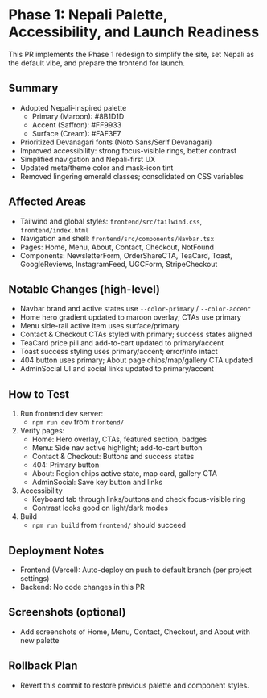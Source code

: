 # Phase 1: Nepali Palette, Accessibility, and Launch Readiness

This PR implements the Phase 1 redesign to simplify the site, set Nepali as the default vibe, and prepare the frontend for launch.

## Summary
- Adopted Nepali-inspired palette
  - Primary (Maroon): #8B1D1D
  - Accent (Saffron): #FF9933
  - Surface (Cream): #FAF3E7
- Prioritized Devanagari fonts (Noto Sans/Serif Devanagari)
- Improved accessibility: strong focus-visible rings, better contrast
- Simplified navigation and Nepali-first UX
- Updated meta/theme color and mask-icon tint
- Removed lingering emerald classes; consolidated on CSS variables

## Affected Areas
- Tailwind and global styles: `frontend/src/tailwind.css`, `frontend/index.html`
- Navigation and shell: `frontend/src/components/Navbar.tsx`
- Pages: Home, Menu, About, Contact, Checkout, NotFound
- Components: NewsletterForm, OrderShareCTA, TeaCard, Toast, GoogleReviews, InstagramFeed, UGCForm, StripeCheckout

## Notable Changes (high-level)
- Navbar brand and active states use `--color-primary` / `--color-accent`
- Home hero gradient updated to maroon overlay; CTAs use primary
- Menu side-rail active item uses surface/primary
- Contact & Checkout CTAs styled with primary; success states aligned
- TeaCard price pill and add-to-cart updated to primary/accent
- Toast success styling uses primary/accent; error/info intact
- 404 button uses primary; About page chips/map/gallery CTA updated
- AdminSocial UI and social links updated to primary/accent

## How to Test
1. Run frontend dev server:
   - `npm run dev` from `frontend/`
2. Verify pages:
   - Home: Hero overlay, CTAs, featured section, badges
   - Menu: Side nav active highlight; add-to-cart button
   - Contact & Checkout: Buttons and success states
   - 404: Primary button
   - About: Region chips active state, map card, gallery CTA
   - AdminSocial: Save key button and links
3. Accessibility
   - Keyboard tab through links/buttons and check focus-visible ring
   - Contrast looks good on light/dark modes
4. Build
   - `npm run build` from `frontend/` should succeed

## Deployment Notes
- Frontend (Vercel): Auto-deploy on push to default branch (per project settings)
- Backend: No code changes in this PR

## Screenshots (optional)
- Add screenshots of Home, Menu, Contact, Checkout, and About with new palette

## Rollback Plan
- Revert this commit to restore previous palette and component styles.
